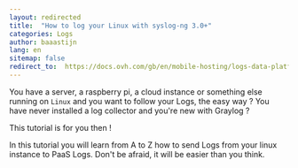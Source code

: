 ```yaml
---
layout: redirected
title:  "How to log your Linux with syslog-ng 3.0+"
categories: Logs
author: baaastijn
lang: en
sitemap: false
redirect_to:  https://docs.ovh.com/gb/en/mobile-hosting/logs-data-platform/how-to-log-your-linux/
---
```


You have a server, a raspberry pi, a cloud instance or something else
running on `Linux` and you want to follow your Logs, the easy way ?
You have never installed a log collector and you're new with Graylog ?


This tutorial is for you then !


In this tutorial you will learn from A to Z how to send Logs from your linux instance to PaaS Logs. 
Don't be afraid, it will be easier than you think. 
